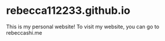 # rebecca112233.github.io

This is my personal website! To visit my website, you can go to rebeccashi.me
